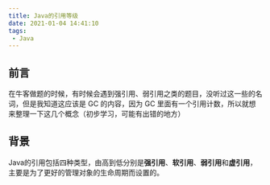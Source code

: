 ```yaml
---
title: Java的引用等级
date: 2021-01-04 14:41:10
tags: 
 - Java
---
```


## 前言

在牛客做题的时候，有时候会遇到强引用、弱引用之类的题目，没听过这一些的名词，但是我知道这应该是 GC 的内容，因为 GC 里面有一个引用计数，所以就想来整理一下这几个概念（初步学习，可能有出错的地方）

<!-- more -->

## 背景

Java的引用包括四种类型，由高到低分别是**强引用**、**软引用**、**弱引用**和**虚引用**，主要是为了更好的管理对象的生命周期而设置的。